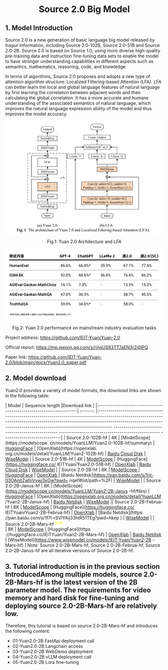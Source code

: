<div align="center">
<h1>
Source 2.0 Big Model
</h1>
</div>

## 1. Model Introduction

Source 2.0 is a new generation of basic language big model released by Inspur Information, including Source 2.0-102B, Source 2.0-51B and Source 2.0-2B. Source 2.0 is based on Source 1.0, using more diverse high-quality pre-training data and instruction fine-tuning data sets to enable the model to have stronger understanding capabilities in different aspects such as semantics, mathematics, reasoning, code, and knowledge.

In terms of algorithms, Source 2.0 proposes and adopts a new type of attention algorithm structure: Localized Filtering-based Attention (LFA). LFA can better learn the local and global language features of natural language by first learning the correlation between adjacent words and then calculating the global correlation. It has a more accurate and humane understanding of the associated semantics of natural language, which improves the natural language expression ability of the model and thus improves the model accuracy.

<div align=center>
<img src=images/yuan2.0-0.png >
<p>Fig.1: Yuan 2.0 Architecture and LFA</p>
</div>

<div align=center>
<img src=images/yuan2.0-1.jpg >
<p>Fig.2: Yuan 2.0 performance on mainstream industry evaluation tasks</p>
</div>

Project address: https://github.com/IEIT-Yuan/Yuan-2.0

Official report: https://mp.weixin.qq.com/s/rjnsUS83TT7aEN3r2i0IPQ

Paper link: https://github.com/IEIT-Yuan/Yuan-2.0/blob/main/docs/Yuan2.0_paper.pdf

## 2. Model download
Yuan2.0 provides a variety of model formats, the download links are shown in the following table:

| Model | Sequence length |Download link |
|:-------------------------------------------------------------------:| :------: |:------------------------------------------------------------------------------------------------------------------------------------------------------------------------------------------------------------------------------------------------- -------------------------------------------------- -------------------------------------------------- ----------------------------:| | Source 2.0-102B-hf | 4K | [ModelScope](https://modelscope. cn/models/YuanLLM/Yuan2.0-102B-hf/summary) \| [HuggingFace](https://huggingface.co/IEITYuan/Yuan2-102B-hf) \| [OpenXlab](https://openxlab. org.cn/models/detail/YuanLLM/Yuan2-102B-hf) \| [Baidu Cloud Disk](https://pan.baidu.com/s/1O4GkPSTPu5nwHk4v9byt7A?pwd=pq74#list/path=%2F) \| [WiseModel](https://www.wisemodel.cn/models/IEIT-Yuan/Yuan2-102B-hf) | | Source 2.0-51B-hf | 4K | [ModelScope](https://modelscope.cn/models/YuanLLM/Yuan2.0-51B-hf/summary) \| [HuggingFace](https://huggingface.co/ IEITYuan/Yuan2.0-51B-hf) \| [OpenXlab](https://openxlab.org.cn/models/detail/YuanLLM/Yuan2-51B-hf) \| [Baidu Cloud Disk](https://pan.baidu.com/s/1-qw30ZuyrMfraFtkLgDg0A?pwd=v2nd#list/path=%2F) \| [WiseModel](https://www.wisemodel.cn/models/IEIT-Yuan/Yuan2-51B-hf) | | Source 2.0-2B-hf | 8K | [ModelScope ](https://modelscope.cn/models/YuanLLM/Yuan2.0-2B-hf/summary) \| [HuggingFace](https://huggingface.co/IEITYuan/Yuan2-2B-hf) \| [OpenXlab ](https://openxlab.org.cn/models/detail/YuanLLM/Yuan2-2B-hf) \| [Baidu Netdisk](https://pan.baidu.com/s/1nt-03OAnjtZwhiVywj3xGw?pwd= nqef#list/path=%2F) \| [WiseModel](https://www.wisemodel.cn/models/IEIT-Yuan/Yuan2-2B-hf) | | Source 2.0-2B-Janus-hf | 8K | [ModelScope](https://modelscope.cn/models/YuanLLM/Yuan2-2B-Janus -hf/files) \| [HuggingFace](https://huggingface.co/IEITYuan/Yuan2-2B-Janus-hf) \| [OpenXlab](https://openxlab.org.cn/models/detail/YuanLLM /Yuan2-2B-Janus-hf) \| [Baidu Netdisk](https://pan.baidu.com/s/1f7l-rSVlYAij33htR51TEg?pwd=hkep ) \| [WiseModel](https://www.wisemodel.cn/models/IEIT-Yuan/Yuan2-2B-Janus-hf) || Source 2.0-2B-Februa-hf | 8K | [ModelScope](https://modelscope.cn/models/YuanLLM/Yuan2-2B-Februa-hf) \| [HuggingFace](https://huggingface.co/ IEITYuan/Yuan2-2B-Februa-hf) \| [OpenXlab](https://openxlab.org.cn/models/detail/YuanLLM/Yuan2-2B-Februa-hf) \| [Baidu Netdisk](https: //pan.baidu.com/s/1f7l-rSVlYAij33htR51TEg?pwd=hkep ) \| [WiseModel](https://www.wisemodel.cn/models/IEIT-Yuan/Yuan2-2B-Februa-hf) | | Source 2.0-2B-Mars-hf <sup><font color="#FFFF00">*New*</font><br /></sup> | 8K | [ModelScope](https://modelscope.cn/models/YuanLLM/Yuan2-2B-Mars-hf) \| [HuggingFace](https ://huggingface.co/IEITYuan/Yuan2-2B-Mars-hf) \| [OpenXlab](https://openxlab.org.cn/models/detail/YuanLLM/Yuan2-2B-Mars-hf) \| [ Baidu Netdisk](https://pan.baidu.com/s/1f7l-rSVlYAij33htR51TEg?pwd=hkep) \| [WiseModel](https://www.wisemodel.cn/models/IEIT-Yuan/Yuan2-2B -Mars-hf) | Note: Source 2.0-2B-Mars-hf, Source 2.0-2B-Februa-hf, Source 2.0-2B-Janus-hf are all iterative versions of Source 2.0-2B-hf.

## 3. Tutorial introduction is in the previous section IntroducedAmong multiple models, source 2.0-2B-Mars-hf is the latest version of the 2B parameter model. The requirements for video memory and hard disk for fine-tuning and deploying source 2.0-2B-Mars-hf are relatively low.

Therefore, this tutorial is based on source 2.0-2B-Mars-hf and introduces the following content:

- 01-Yuan2.0-2B FastApi deployment call
- 02-Yuan2.0-2B Langchain access
- 03-Yuan2.0-2B WebDemo deployment
- 04-Yuan2.0-2B vLLM deployment call
- 05-Yuan2.0-2B Lora fine-tuning